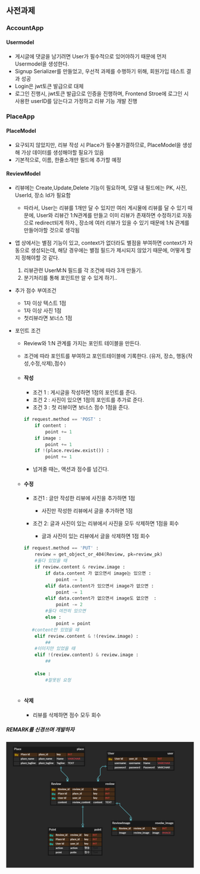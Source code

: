 ## 사전과제 

### AccountApp

#### Usermodel

- 게시글에 댓글을 남기려면 User가 필수적으로 있어야하기 때문에 먼저 Usermodel을 생성한다. 
- Signup Serializer를 만들었고, 우선적 과제를 수행하기 위해, 회원가입 테스트 결과 성공
- Login은 jwt토큰 발급으로 대체 
- 로그인 진행시,  jwt토큰 발급으로 인증을 진행하며, Frontend Stroe에 로그인 시 사용한 userID를 담는다고 가정하고 리뷰 기능 개발 진행 

### PlaceApp

#### PlaceModel

- 요구되지 않았지만, 리뷰 작성 시 Place가 필수불가결하므로, PlaceModel을 생성해 가상 데이터를 생성해야할 필요가 있음
- 기본적으로, 이름, 한줄소개만 필드에 추가할 예정 

#### ReviewModel

- 리뷰에는 Create,Update,Delete 기능이 필요하며, 모델 내 필드에는 PK, 사진, UserId, 장소 Id가 필요함 
  - 따라서, User는 리뷰를 1개만 달 수 있지만 여러 게시물에 리뷰를 달 수 있기 때문에, User와 리뷰간 1:N관계를 만들고 이미 리뷰가 존재하면 수정하기로 자동으로 redirect되게 하자., 장소에 여러 리뷰가 있을 수 있기 때문에 1:N 관계를 만들어야할 것으로 생각됨 
  
- 앱 상에서는 별점 기능이 있고, context가 없더라도 별점을 부여하면 context가 자동으로 생성되는데, 해당 경우에는 별점 필드가 제시되지 않았기 때문에, 어떻게 할지 정해야할 것 같다. 
  1. 리뷰관련 UserM:N 필드를 각 조건에 따라 3개 만들기. 
  2. 분기처리를 통해 포인트만 알 수 있게 하기.. 

- 추가 점수 부여조건
  - 1자 이상 텍스트 1점 
  - 1자 이상 사진 1점 
  - 첫리뷰라면 보너스 1점 
  
- 포인트 조건

  - Review와 1:N 관계를 가지는 포인트 테이블을 만든다. 

  - 조건에 따라 포인트를 부여하고 포인트테이블에 기록한다. (유저, 장소, 행동(작성,수정,삭제),점수)

  - #### 작성

    - 조건 1 : 게시글을 작성하면 1점의 포인트를 준다. 
    - 조건 2 : 사진이 있으면 1점의 포인트를 추가로 준다. 
    - 조건 3 : 첫 리뷰이면 보너스 점수 1점을 준다. 

    ```python
    if request.method == 'POST' : 
        if content : 
            point += 1 
        if image : 
            point += 1 
        if !(place.review.exist()) :
            point += 1 
    ```

    - 넘겨줄 때는, 액션과 점수를 넘긴다.

  - #### 수정

    - 조건1 : 글만 작성한 리뷰에 사진을 추가하면 1점 
      - 사진만 작성한 리뷰에서 글을 추가하면 1점 

    - 조건 2:  글과 사진이 있는 리뷰에서 사진을 모두 삭제하면 1점을 회수 
      - 글과 사진이 있는 리뷰에서 글을 삭제하면 1점 회수


    ```python
    if request.method == 'PUT' :
        review = get_object_or_404(Review, pk=review_pk)
        #둘다 있었을 때 
        if review.content & review.image : 
            if data.content 가 없으면서 image는 있으면 :
                point -= 1 
            elif data.content가 있으면서 image가 없으면 :
                point -= 1 
            elif data.content가 없으면서 image도 없으면  :
                point -= 2
            #둘다 여전히 있으면
            else :
            	point = point 
       #content만 있었을 때
    	elif review.content & !(review.image) :
            ##
        #이미지만 있었을 때 
        elif !(review.content) & review.image :
            ##
            
        else : 
            #잘못된 요청 
        
    ```

  - #### 삭제

    - 리뷰를 삭제하면 점수 모두 회수                                                                                                                                       


##### REMARK를 신경쓰며 개발하자 

![ERD](README.assets/ERD.PNG)